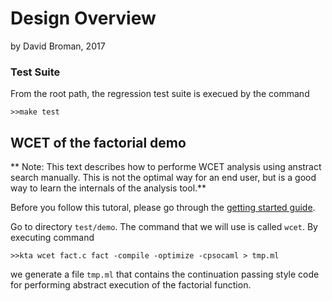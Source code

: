 # Design Overview
by David Broman, 2017


### Test Suite
From the root path, the regression test suite is execued by the command

	>>make test
	


## WCET of the factorial demo

** Note: This text describes how to performe WCET analysis using anstract search manually. This is not the optimal way for an end user, but is a good way to learn the internals of the analysis tool.** 

Before you follow this tutoral, please go through the [getting started guide](gettingstarted.md).

Go to directory `test/demo`. The command that we will use is called `wcet`. By executing command

	>>kta wcet fact.c fact -compile -optimize -cpsocaml > tmp.ml
	
we generate a file `tmp.ml` that contains the continuation passing style code for performing abstract execution of the factorial function. 